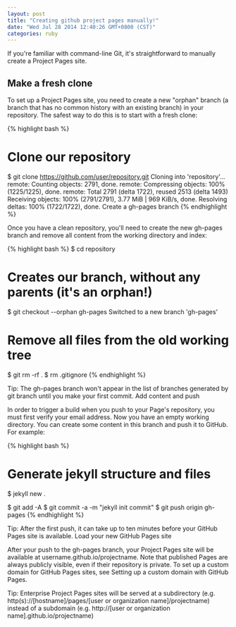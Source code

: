 ```yaml
---
layout: post
title: "Creating github project pages manually!"
date: "Wed Jul 28 2014 12:40:26 GMT+0800 (CST)"
categories: ruby
---
```


If you're familiar with command-line Git, it's straightforward to manually create a Project Pages site.

Make a fresh clone
------------------

To set up a Project Pages site, you need to create a new "orphan" branch (a branch that has no common history with an existing branch) in your repository. The safest way to do this is to start with a fresh clone:

{% highlight bash %}
# Clone our repository
$ git clone https://github.com/user/repository.git
    Cloning into 'repository'...
    remote: Counting objects: 2791, done.
    remote: Compressing objects: 100% (1225/1225), done.
    remote: Total 2791 (delta 1722), reused 2513 (delta 1493)
    Receiving objects: 100% (2791/2791), 3.77 MiB | 969 KiB/s, done.
    Resolving deltas: 100% (1722/1722), done.
    Create a gh-pages branch
{% endhighlight %}

Once you have a clean repository, you'll need to create the new gh-pages branch and remove all content from the working directory and index:

{% highlight bash %}
$ cd repository

# Creates our branch, without any parents (it's an orphan!)
$ git checkout --orphan gh-pages
    Switched to a new branch 'gh-pages'

# Remove all files from the old working tree
$ git rm -rf .
$ rm .gitignore
{% endhighlight %}

Tip: The gh-pages branch won't appear in the list of branches generated by git branch until you make your first commit.
Add content and push

In order to trigger a build when you push to your Page's repository, you must first verify your email address.
Now you have an empty working directory. You can create some content in this branch and push it to GitHub. For example:

{% highlight bash %}
# Generate jekyll structure and files
$ jekyll new .

$ git add -A
$ git commit -a -m "jekyll init commit"
$ git push origin gh-pages
{% endhighlight %}

Tip: After the first push, it can take up to ten minutes before your GitHub Pages site is available.
Load your new GitHub Pages site

After your push to the gh-pages branch, your Project Pages site will be available at username.github.io/projectname. Note that published Pages are always publicly visible, even if their repository is private. To set up a custom domain for GitHub Pages sites, see Setting up a custom domain with GitHub Pages.

Tip: Enterprise Project Pages sites will be served at a subdirectory (e.g. http(s)://[hostname]/pages/[user or organization name]/projectname) instead of a subdomain (e.g. http://[user or organization name].github.io/projectname)
